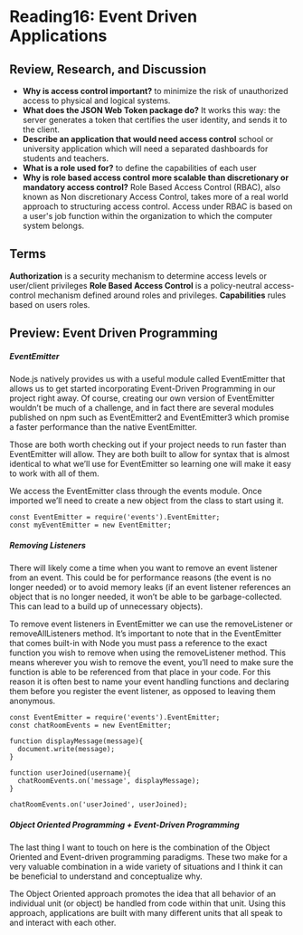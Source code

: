 # Reading16: Event Driven Applications

## Review, Research, and Discussion

- **Why is access control important?** to minimize the risk of unauthorized access to physical and logical systems.
- **What does the JSON Web Token package do?** It works this way: the server generates a token that certifies the user identity, and sends it to the client.
- **Describe an application that would need access control** school or university application which will need a separated dashboards for students and teachers.
- **What is a role used for?** to define the capabilities of each user
- **Why is role based access control more scalable than discretionary or mandatory access control?** Role Based Access Control (RBAC), also known as Non discretionary Access Control, takes more of a real world approach to structuring access control. Access under RBAC is based on a user's job function within the organization to which the computer system belongs.

## Terms

**Authorization** is a security mechanism to determine access levels or user/client privileges
**Role Based Access Control** is a policy-neutral access-control mechanism defined around roles and privileges.
**Capabilities** rules based on users roles.

## Preview: Event Driven Programming

##### EventEmitter

Node.js natively provides us with a useful module called EventEmitter that allows us to get started incorporating Event-Driven Programming in our project right away. Of course, creating our own version of EventEmitter wouldn’t be much of a challenge, and in fact there are several modules published on npm such as EventEmitter2 and EventEmitter3 which promise a faster performance than the native EventEmitter.

Those are both worth checking out if your project needs to run faster than EventEmitter will allow. They are both built to allow for syntax that is almost identical to what we’ll use for EventEmitter so learning one will make it easy to work with all of them.

We access the EventEmitter class through the events module. Once imported we’ll need to create a new object from the class to start using it.

```
const EventEmitter = require('events').EventEmitter;
const myEventEmitter = new EventEmitter;
```

##### Removing Listeners

There will likely come a time when you want to remove an event listener from an event. This could be for performance reasons (the event is no longer needed) or to avoid memory leaks (if an event listener references an object that is no longer needed, it won’t be able to be garbage-collected. This can lead to a build up of unnecessary objects).

To remove event listeners in EventEmitter we can use the removeListener or removeAllListeners method. It’s important to note that in the EventEmitter that comes built-in with Node you must pass a reference to the exact function you wish to remove when using the removeListener method. This means wherever you wish to remove the event, you’ll need to make sure the function is able to be referenced from that place in your code. For this reason it is often best to name your event handling functions and declaring them before you register the event listener, as opposed to leaving them anonymous.

```
const EventEmitter = require('events').EventEmitter;
const chatRoomEvents = new EventEmitter;

function displayMessage(message){
  document.write(message);
}

function userJoined(username){
  chatRoomEvents.on('message', displayMessage);
}

chatRoomEvents.on('userJoined', userJoined);
```

##### Object Oriented Programming + Event-Driven Programming

The last thing I want to touch on here is the combination of the Object Oriented and Event-driven programming paradigms. These two make for a very valuable combination in a wide variety of situations and I think it can be beneficial to understand and conceptualize why.

The Object Oriented approach promotes the idea that all behavior of an individual unit (or object) be handled from code within that unit. Using this approach, applications are built with many different units that all speak to and interact with each other.
